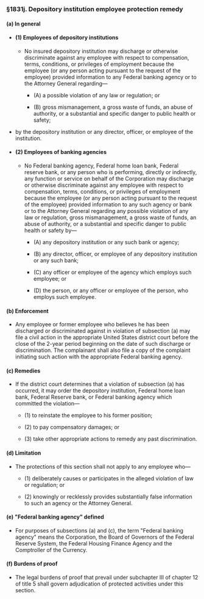 ### §1831j. Depository institution employee protection remedy
#### (a) In general
* #### (1) Employees of depository institutions
  * No insured depository institution may discharge or otherwise discriminate against any employee with respect to compensation, terms, conditions, or privileges of employment because the employee (or any person acting pursuant to the request of the employee) provided information to any Federal banking agency or to the Attorney General regarding—

    * (A) a possible violation of any law or regulation; or

    * (B) gross mismanagement, a gross waste of funds, an abuse of authority, or a substantial and specific danger to public health or safety;


* by the depository institution or any director, officer, or employee of the institution.

* #### (2) Employees of banking agencies
  * No Federal banking agency, Federal home loan bank, Federal reserve bank, or any person who is performing, directly or indirectly, any function or service on behalf of the Corporation may discharge or otherwise discriminate against any employee with respect to compensation, terms, conditions, or privileges of employment because the employee (or any person acting pursuant to the request of the employee) provided information to any such agency or bank or to the Attorney General regarding any possible violation of any law or regulation, gross mismanagement, a gross waste of funds, an abuse of authority, or a substantial and specific danger to public health or safety by—

    * (A) any depository institution or any such bank or agency;

    * (B) any director, officer, or employee of any depository institution or any such bank;

    * (C) any officer or employee of the agency which employs such employee; or

    * (D) the person, or any officer or employee of the person, who employs such employee.

#### (b) Enforcement
* Any employee or former employee who believes he has been discharged or discriminated against in violation of subsection (a) may file a civil action in the appropriate United States district court before the close of the 2-year period beginning on the date of such discharge or discrimination. The complainant shall also file a copy of the complaint initiating such action with the appropriate Federal banking agency.

#### (c) Remedies
* If the district court determines that a violation of subsection (a) has occurred, it may order the depository institution, Federal home loan bank, Federal Reserve bank, or Federal banking agency which committed the violation—

  * (1) to reinstate the employee to his former position;

  * (2) to pay compensatory damages; or

  * (3) take other appropriate actions to remedy any past discrimination.

#### (d) Limitation
* The protections of this section shall not apply to any employee who—

  * (1) deliberately causes or participates in the alleged violation of law or regulation; or

  * (2) knowingly or recklessly provides substantially false information to such an agency or the Attorney General.

#### (e) "Federal banking agency" defined
* For purposes of subsections (a) and (c), the term "Federal banking agency" means the Corporation, the Board of Governors of the Federal Reserve System, the Federal Housing Finance Agency and the Comptroller of the Currency.

#### (f) Burdens of proof
* The legal burdens of proof that prevail under subchapter III of chapter 12 of title 5 shall govern adjudication of protected activities under this section.